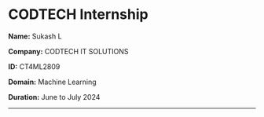 # CODTECH Internship

**Name:** Sukash L

**Company:** CODTECH IT SOLUTIONS

**ID:** CT4ML2809

**Domain:** Machine Learning

**Duration:** June to July 2024 

** **

